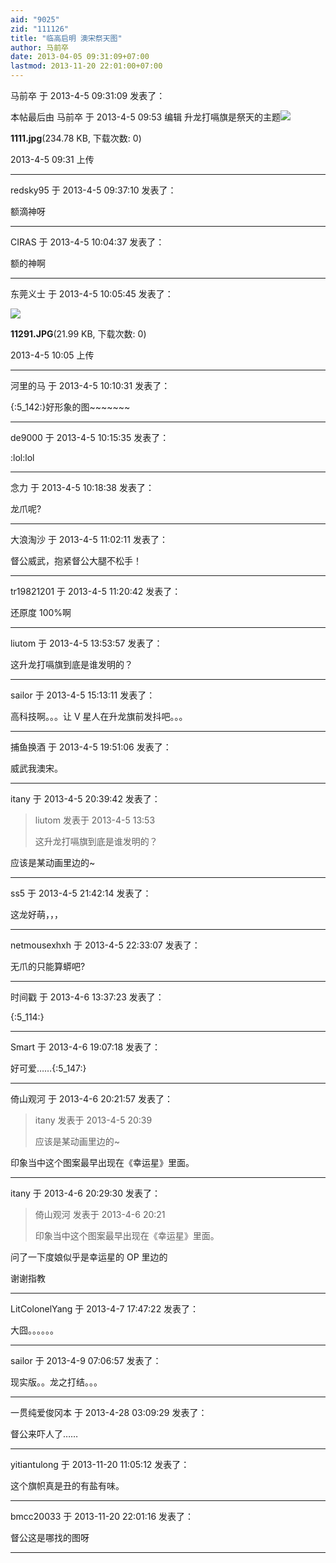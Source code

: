 ```yaml
---
aid: "9025"
zid: "111126"
title: "临高启明 澳宋祭天图"
author: 马前卒
date: 2013-04-05 09:31:09+07:00
lastmod: 2013-11-20 22:01:00+07:00
---
```


马前卒 于 2013-4-5 09:31:09 发表了：

本帖最后由 马前卒 于 2013-4-5 09:53 编辑 升龙打嗝旗是祭天的主题![](/9025/093100hwx58qxnsw5m2s6f.jpg)

**1111.jpg**(234.78 KB, 下载次数: 0)

2013-4-5 09:31 上传

---

redsky95 于 2013-4-5 09:37:10 发表了：

额滴神呀

---

CIRAS 于 2013-4-5 10:04:37 发表了：

额的神啊

---

东莞义士 于 2013-4-5 10:05:45 发表了：

![](/9025/100543eoz98rlagrlhge53.jpg)

**11291.JPG**(21.99 KB, 下载次数: 0)

2013-4-5 10:05 上传

---

河里的马 于 2013-4-5 10:10:31 发表了：

{:5_142:}好形象的图~~~~~~~

---

de9000 于 2013-4-5 10:15:35 发表了：

:lol:lol

---

念力 于 2013-4-5 10:18:38 发表了：

龙爪呢?

---

大浪淘沙 于 2013-4-5 11:02:11 发表了：

督公威武，抱紧督公大腿不松手！

---

tr19821201 于 2013-4-5 11:20:42 发表了：

还原度 100%啊

---

liutom 于 2013-4-5 13:53:57 发表了：

这升龙打嗝旗到底是谁发明的？

---

sailor 于 2013-4-5 15:13:11 发表了：

高科技啊。。。让 V 星人在升龙旗前发抖吧。。。

---

捕鱼换酒 于 2013-4-5 19:51:06 发表了：

威武我澳宋。

---

itany 于 2013-4-5 20:39:42 发表了：

> liutom 发表于 2013-4-5 13:53
>
> 这升龙打嗝旗到底是谁发明的？

应该是某动画里边的~

---

ss5 于 2013-4-5 21:42:14 发表了：

这龙好萌，，，

---

netmousexhxh 于 2013-4-5 22:33:07 发表了：

无爪的只能算蟒吧?

---

时间戳 于 2013-4-6 13:37:23 发表了：

{:5_114:}

---

Smart 于 2013-4-6 19:07:18 发表了：

好可爱……{:5_147:}

---

倚山观河 于 2013-4-6 20:21:57 发表了：

> itany 发表于 2013-4-5 20:39
>
> 应该是某动画里边的~

印象当中这个图案最早出现在《幸运星》里面。

---

itany 于 2013-4-6 20:29:30 发表了：

> 倚山观河 发表于 2013-4-6 20:21
>
> 印象当中这个图案最早出现在《幸运星》里面。

问了一下度娘似乎是幸运星的 OP 里边的

谢谢指教

---

LitColonelYang 于 2013-4-7 17:47:22 发表了：

大囧。。。。。。

---

sailor 于 2013-4-9 07:06:57 发表了：

现实版。。龙之打结。。。

---

一贯纯爱俊冈本 于 2013-4-28 03:09:29 发表了：

督公来吓人了……

---

yitiantulong 于 2013-11-20 11:05:12 发表了：

这个旗帜真是丑的有盐有味。

---

bmcc20033 于 2013-11-20 22:01:16 发表了：

督公这是哪找的图呀

---
